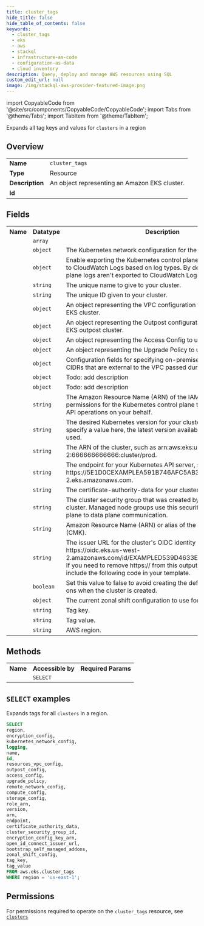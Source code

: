 ```yaml
---
title: cluster_tags
hide_title: false
hide_table_of_contents: false
keywords:
  - cluster_tags
  - eks
  - aws
  - stackql
  - infrastructure-as-code
  - configuration-as-data
  - cloud inventory
description: Query, deploy and manage AWS resources using SQL
custom_edit_url: null
image: /img/stackql-aws-provider-featured-image.png
---
```


import CopyableCode from '@site/src/components/CopyableCode/CopyableCode';
import Tabs from '@theme/Tabs';
import TabItem from '@theme/TabItem';

Expands all tag keys and values for <code>clusters</code> in a region

## Overview
<table>
<tbody>
<tr><td><b>Name</b></td><td><code>cluster_tags</code></td></tr>
<tr><td><b>Type</b></td><td>Resource</td></tr>
<tr><td><b>Description</b></td><td>An object representing an Amazon EKS cluster.</td></tr>
<tr><td><b>Id</b></td><td><CopyableCode code="aws.eks.cluster_tags" /></td></tr>
</tbody>
</table>

## Fields
<table>
<tbody>
<tr><th>Name</th><th>Datatype</th><th>Description</th></tr><tr><td><CopyableCode code="encryption_config" /></td><td><code>array</code></td><td></td></tr>
<tr><td><CopyableCode code="kubernetes_network_config" /></td><td><code>object</code></td><td>The Kubernetes network configuration for the cluster.</td></tr>
<tr><td><CopyableCode code="logging" /></td><td><code>object</code></td><td>Enable exporting the Kubernetes control plane logs for your cluster to CloudWatch Logs based on log types. By default, cluster control plane logs aren't exported to CloudWatch Logs.</td></tr>
<tr><td><CopyableCode code="name" /></td><td><code>string</code></td><td>The unique name to give to your cluster.</td></tr>
<tr><td><CopyableCode code="id" /></td><td><code>string</code></td><td>The unique ID given to your cluster.</td></tr>
<tr><td><CopyableCode code="resources_vpc_config" /></td><td><code>object</code></td><td>An object representing the VPC configuration to use for an Amazon EKS cluster.</td></tr>
<tr><td><CopyableCode code="outpost_config" /></td><td><code>object</code></td><td>An object representing the Outpost configuration to use for AWS EKS outpost cluster.</td></tr>
<tr><td><CopyableCode code="access_config" /></td><td><code>object</code></td><td>An object representing the Access Config to use for the cluster.</td></tr>
<tr><td><CopyableCode code="upgrade_policy" /></td><td><code>object</code></td><td>An object representing the Upgrade Policy to use for the cluster.</td></tr>
<tr><td><CopyableCode code="remote_network_config" /></td><td><code>object</code></td><td>Configuration fields for specifying on-premises node and pod CIDRs that are external to the VPC passed during cluster creation.</td></tr>
<tr><td><CopyableCode code="compute_config" /></td><td><code>object</code></td><td>Todo: add description</td></tr>
<tr><td><CopyableCode code="storage_config" /></td><td><code>object</code></td><td>Todo: add description</td></tr>
<tr><td><CopyableCode code="role_arn" /></td><td><code>string</code></td><td>The Amazon Resource Name (ARN) of the IAM role that provides permissions for the Kubernetes control plane to make calls to AWS API operations on your behalf.</td></tr>
<tr><td><CopyableCode code="version" /></td><td><code>string</code></td><td>The desired Kubernetes version for your cluster. If you don't specify a value here, the latest version available in Amazon EKS is used.</td></tr>
<tr><td><CopyableCode code="arn" /></td><td><code>string</code></td><td>The ARN of the cluster, such as arn:aws:eks:us-west-2:666666666666:cluster/prod.</td></tr>
<tr><td><CopyableCode code="endpoint" /></td><td><code>string</code></td><td>The endpoint for your Kubernetes API server, such as https://5E1D0CEXAMPLEA591B746AFC5AB30262.yl4.us-west-2.eks.amazonaws.com.</td></tr>
<tr><td><CopyableCode code="certificate_authority_data" /></td><td><code>string</code></td><td>The certificate-authority-data for your cluster.</td></tr>
<tr><td><CopyableCode code="cluster_security_group_id" /></td><td><code>string</code></td><td>The cluster security group that was created by Amazon EKS for the cluster. Managed node groups use this security group for control plane to data plane communication.</td></tr>
<tr><td><CopyableCode code="encryption_config_key_arn" /></td><td><code>string</code></td><td>Amazon Resource Name (ARN) or alias of the customer master key (CMK).</td></tr>
<tr><td><CopyableCode code="open_id_connect_issuer_url" /></td><td><code>string</code></td><td>The issuer URL for the cluster's OIDC identity provider, such as https://oidc.eks.us-west-2.amazonaws.com/id/EXAMPLED539D4633E53DE1B716D3041E. If you need to remove https:// from this output value, you can include the following code in your template.</td></tr>
<tr><td><CopyableCode code="bootstrap_self_managed_addons" /></td><td><code>boolean</code></td><td>Set this value to false to avoid creating the default networking add-ons when the cluster is created.</td></tr>
<tr><td><CopyableCode code="zonal_shift_config" /></td><td><code>object</code></td><td>The current zonal shift configuration to use for the cluster.</td></tr>
<tr><td><CopyableCode code="tag_key" /></td><td><code>string</code></td><td>Tag key.</td></tr>
<tr><td><CopyableCode code="tag_value" /></td><td><code>string</code></td><td>Tag value.</td></tr>
<tr><td><CopyableCode code="region" /></td><td><code>string</code></td><td>AWS region.</td></tr>
</tbody>
</table>

## Methods

<table>
<tbody>
  <tr>
    <th>Name</th>
    <th>Accessible by</th>
    <th>Required Params</th>
  </tr>
  <tr>
    <td><CopyableCode code="list_resources" /></td>
    <td><code>SELECT</code></td>
    <td><CopyableCode code="region" /></td>
  </tr>
</tbody>
</table>

## `SELECT` examples
Expands tags for all <code>clusters</code> in a region.
```sql
SELECT
region,
encryption_config,
kubernetes_network_config,
logging,
name,
id,
resources_vpc_config,
outpost_config,
access_config,
upgrade_policy,
remote_network_config,
compute_config,
storage_config,
role_arn,
version,
arn,
endpoint,
certificate_authority_data,
cluster_security_group_id,
encryption_config_key_arn,
open_id_connect_issuer_url,
bootstrap_self_managed_addons,
zonal_shift_config,
tag_key,
tag_value
FROM aws.eks.cluster_tags
WHERE region = 'us-east-1';
```


## Permissions

For permissions required to operate on the <code>cluster_tags</code> resource, see <a href="/services/eks/clusters/#permissions"><code>clusters</code></a>

